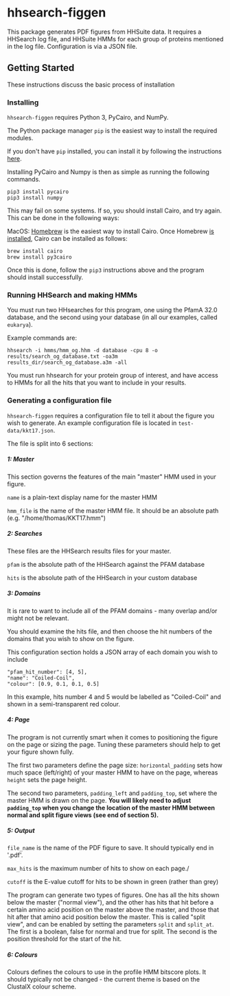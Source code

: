 # hhsearch-figgen

This package generates PDF figures from HHSuite data. It requires a HHSearch log file, and HHSuite HMMs for each group of proteins mentioned in the log file. Configuration is via a JSON file.

## Getting Started

These instructions discuss the basic process of installation

### Installing

`hhsearch-figgen` requires Python 3, PyCairo, and NumPy.

The Python package manager `pip` is the easiest way to install the required modules.

If you don't have `pip` installed, you can install it by following the instructions [here](https://pip.pypa.io/en/stable/installing/).

Installing PyCairo and Numpy is then as simple as running the following commands.

```
pip3 install pycairo
pip3 install numpy
```

This may fail on some systems. If so, you should install Cairo, and try again. This can be done in the following ways:

MacOS: [Homebrew](https://brew.sh/) is the easiest way to install Cairo. Once Homebrew [is installed](https://brew.sh/), Cairo can be installed as follows:

```
brew install cairo
brew install py3cairo
```
Once this is done, follow the `pip3` instructions above and the program should install successfully.

### Running HHSearch and making HMMs

You must run two HHsearches for this program, one using the PfamA 32.0 database, and the second using your database (in all our examples, called `eukarya`).

Example commands are:

```
hhsearch -i hmms/hmm_og.hhm -d database -cpu 8 -o results/search_og_database.txt -oa3m results_dir/search_og_database.a3m -all
```

You must run hhsearch for your protein group of interest, and have access to HMMs for all the hits that you want to include in your results.

### Generating a configuration file

`hhsearch-figgen` requires a configuration file to tell it about the figure you wish to generate. An example configuration file is located in `test-data/kkt17.json`.

The file is split into 6 sections:

##### 1: Master

This section governs the features of the main "master" HMM used in your figure.

`name` is a plain-text display name for the master HMM

`hmm_file` is the name of the master HMM file. It should be an absolute path (e.g. "/home/thomas/KKT17.hmm")

##### 2: Searches

These files are the HHSearch results files for your master.

`pfam` is the absolute path of the HHSearch against the PFAM database

`hits` is the absolute path of the HHSearch in your custom database

##### 3: Domains

It is rare to want to include all of the PFAM domains - many overlap and/or might not be relevant.

You should examine the hits file, and then choose the hit numbers of the domains that you wish to show on the figure.

This configuration section holds a JSON array of each domain you wish to include

```
"pfam_hit_number": [4, 5],
"name": "Coiled-Coil",
"colour": [0.9, 0.1, 0.1, 0.5]
```

In this example, hits number 4 and 5 would be labelled as "Coiled-Coil" and shown in a semi-transparent red colour.

##### 4: Page

The program is not currently smart when it comes to positioning the figure on the page or sizing the page. Tuning these parameters should help to get your figure shown fully.

The first two parameters define the page size: `horizontal_padding` sets how much space (left/right) of your master HMM to have on the page, whereas 
`height` sets the page height.

The second two parameters, `padding_left` and `padding_top`, set where the master HMM is drawn on the page. **You will likely need to adjust `padding_top` when you change the location of the master HMM between normal and split figure views (see end of section 5).**

##### 5: Output

`file_name` is the name of the PDF figure to save. It should typically end in '.pdf'.

`max_hits` is the maximum number of hits to show on each page./

`cutoff` is the E-value cutoff for hits to be shown in green (rather than grey)

The program can generate two types of figures. One has all the hits shown below the master ("normal view"), and the other has hits that hit before a certain amino acid position on the master above the master, and those that hit after that amino acid position below the master. This is called "split view", and can be enabled by setting the parameters `split` and `split_at`. The first is a boolean, false for normal and true for split. The second is the position threshold for the start of the hit. 

##### 6: Colours

Colours defines the colours to use in the profile HMM bitscore plots. It should typically not be changed - the current theme is based on the ClustalX colour scheme.